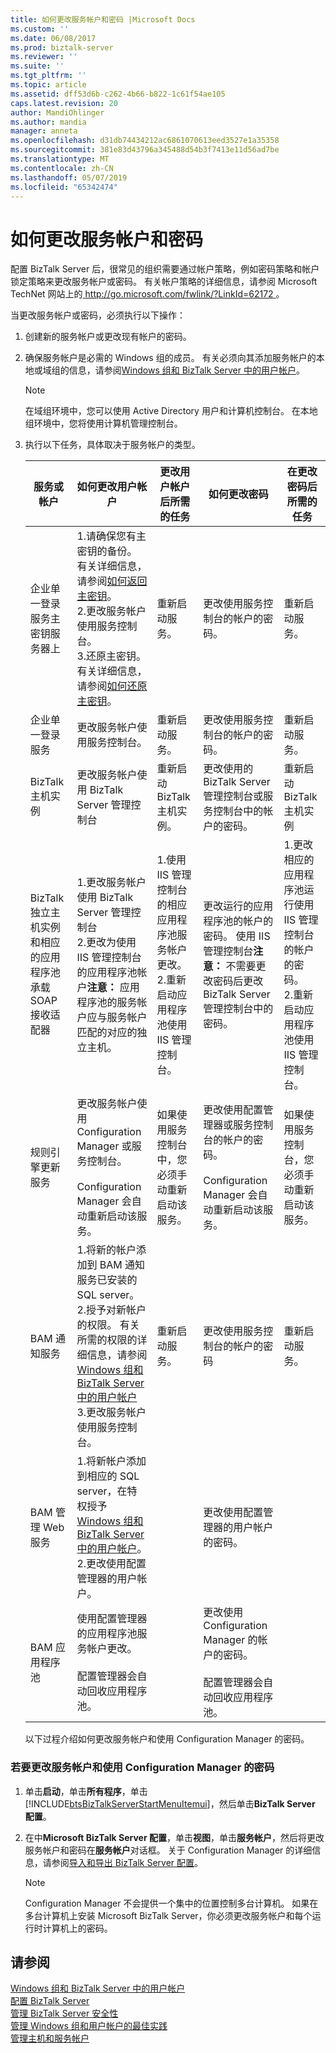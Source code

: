 ```yaml
---
title: 如何更改服务帐户和密码 |Microsoft Docs
ms.custom: ''
ms.date: 06/08/2017
ms.prod: biztalk-server
ms.reviewer: ''
ms.suite: ''
ms.tgt_pltfrm: ''
ms.topic: article
ms.assetid: dff53d6b-c262-4b66-b822-1c61f54ae105
caps.latest.revision: 20
author: MandiOhlinger
ms.author: mandia
manager: anneta
ms.openlocfilehash: d31db74434212ac6861070613eed3527e1a35358
ms.sourcegitcommit: 381e83d43796a345488d54b3f7413e11d56ad7be
ms.translationtype: MT
ms.contentlocale: zh-CN
ms.lasthandoff: 05/07/2019
ms.locfileid: "65342474"
---
```

# <a name="how-to-change-service-accounts-and-passwords"></a>如何更改服务帐户和密码
配置 BizTalk Server 后，很常见的组织需要通过帐户策略，例如密码策略和帐户锁定策略来更改服务帐户或密码。 有关帐户策略的详细信息，请参阅 Microsoft TechNet 网站上的[ http://go.microsoft.com/fwlink/?LinkId=62172 ](http://go.microsoft.com/fwlink/?LinkId=62172)。  
  
 当更改服务帐户或密码，必须执行以下操作：  
  
1. 创建新的服务帐户或更改现有帐户的密码。  
  
2. 确保服务帐户是必需的 Windows 组的成员。 有关必须向其添加服务帐户的本地或域组的信息，请参阅[Windows 组和 BizTalk Server 中的用户帐户](../core/windows-groups-and-user-accounts-in-biztalk-server.md)。  
  
   > [!NOTE]
   >  在域组环境中，您可以使用 Active Directory 用户和计算机控制台。 在本地组环境中，您将使用计算机管理控制台。  
  
3. 执行以下任务，具体取决于服务帐户的类型。  
  
   |服务或帐户|如何更改用户帐户|更改用户帐户后所需的任务|如何更改密码|在更改密码后所需的任务|  
   |------------------------|---------------------------------|-------------------------------------------------|-----------------------------|---------------------------------------------|  
   |企业单一登录服务主密钥服务器上|1.请确保您有主密钥的备份。 有关详细信息，请参阅[如何返回主密钥](../core/how-to-back-up-the-master-secret.md)。<br />2.更改服务帐户使用服务控制台。<br />3.还原主密钥。 有关详细信息，请参阅[如何还原主密钥](../core/how-to-restore-the-master-secret.md)。|重新启动服务。|更改使用服务控制台的帐户的密码。|重新启动服务。|  
   |企业单一登录服务|更改服务帐户使用服务控制台。|重新启动服务。|更改使用服务控制台的帐户的密码。|重新启动服务。|  
   |BizTalk 主机实例|更改服务帐户使用 BizTalk Server 管理控制台|重新启动 BizTalk 主机实例。|更改使用的 BizTalk Server 管理控制台或服务控制台中的帐户的密码。|重新启动 BizTalk 主机实例|  
   |BizTalk 独立主机实例和相应的应用程序池承载 SOAP 接收适配器|1.更改服务帐户使用 BizTalk Server 管理控制台<br />2.更改为使用 IIS 管理控制台的应用程序池帐户**注意：** 应用程序池的服务帐户应与服务帐户匹配的对应的独立主机。|1.使用 IIS 管理控制台的相应应用程序池服务帐户更改。<br />2.重新启动应用程序池使用 IIS 管理控制台。|更改运行的应用程序池的帐户的密码。 使用 IIS 管理控制台**注意：** 不需要更改密码后更改 BizTalk Server 管理控制台中的密码。|1.更改相应的应用程序池运行使用 IIS 管理控制台的帐户的密码。<br />2.重新启动应用程序池使用 IIS 管理控制台。|  
   |规则引擎更新服务|更改服务帐户使用 Configuration Manager 或服务控制台。<br /><br /> Configuration Manager 会自动重新启动该服务。|如果使用服务控制台中，您必须手动重新启动该服务。|更改使用配置管理器或服务控制台的帐户的密码。<br /><br /> Configuration Manager 会自动重新启动该服务。|如果使用服务控制台，您必须手动重新启动该服务。|  
   |BAM 通知服务|1.将新的帐户添加到 BAM 通知服务已安装的 SQL server。<br />2.授予对新帐户的权限。 有关所需的权限的详细信息，请参阅[Windows 组和 BizTalk Server 中的用户帐户](../core/windows-groups-and-user-accounts-in-biztalk-server.md)<br />3.更改服务帐户使用服务控制台。|重新启动服务。|更改使用服务控制台的帐户的密码|重新启动服务。|  
   |BAM 管理 Web 服务|1.将新帐户添加到相应的 SQL server，在特权授予[Windows 组和 BizTalk Server 中的用户帐户](../core/windows-groups-and-user-accounts-in-biztalk-server.md)。<br />2.更改使用配置管理器的用户帐户。||更改使用配置管理器的用户帐户的密码。||  
   |BAM 应用程序池|使用配置管理器的应用程序池服务帐户更改。<br /><br /> 配置管理器会自动回收应用程序池。||更改使用 Configuration Manager 的帐户的密码。<br /><br /> 配置管理器会自动回收应用程序池。||  
  
   以下过程介绍如何更改服务帐户和使用 Configuration Manager 的密码。  
  
### <a name="to-change-service-accounts-and-passwords-using-configuration-manager"></a>若要更改服务帐户和使用 Configuration Manager 的密码  
  
1. 单击**启动**，单击**所有程序**，单击[!INCLUDE[btsBizTalkServerStartMenuItemui](../includes/btsbiztalkserverstartmenuitemui-md.md)]，然后单击**BizTalk Server 配置**。  
  
2. 在中**Microsoft BizTalk Server 配置**，单击**视图**，单击**服务帐户**，然后将更改服务帐户和密码在**服务帐户**对话框。 关于 Configuration Manager 的详细信息，请参阅[导入和导出 BizTalk Server 配置](../install-and-config-guides/import-and-export-biztalk-server-configuration.md)。  
  
   > [!NOTE]
   >  Configuration Manager 不会提供一个集中的位置控制多台计算机。 如果在多台计算机上安装 Microsoft BizTalk Server，你必须更改服务帐户和每个运行时计算机上的密码。  
  
## <a name="see-also"></a>请参阅  
 [Windows 组和 BizTalk Server 中的用户帐户](../core/windows-groups-and-user-accounts-in-biztalk-server.md)   
 [配置 BizTalk Server](../install-and-config-guides/configure-biztalk-server.md)   
 [管理 BizTalk Server 安全性](../core/managing-biztalk-server-security.md)   
 [管理 Windows 组和用户帐户的最佳实践](../core/best-practices-for-managing-windows-groups-and-user-accounts.md)   
 [管理主机和服务帐户](../core/managing-hosts-and-service-accounts.md)